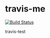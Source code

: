 # travis-me

[![Build Status](https://travis-ci.org/carbin-gun/travis-me.svg?branch=master)](https://travis-ci.org/carbin-gun/travis-me)

travis-test
